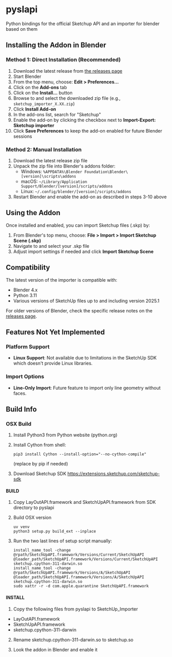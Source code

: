 # pyslapi
Python bindings for the official Sketchup API and an importer for blender based on them


## Installing the Addon in Blender

### Method 1: Direct Installation (Recommended)
1) Download the latest release from [the releases page](https://github.com/martijnberger/pyslapi/releases)
2) Start Blender
3) From the top menu, choose: **Edit > Preferences...**
4) Click on the **Add-ons** tab
5) Click on the **Install...** button
6) Browse to and select the downloaded zip file (e.g., `sketchup_importer_X.XX.zip`)
7) Click **Install Add-on**
8) In the add-ons list, search for "Sketchup"
9) Enable the add-on by clicking the checkbox next to **Import-Export: Sketchup importer**
10) Click **Save Preferences** to keep the add-on enabled for future Blender sessions

### Method 2: Manual Installation
1) Download the latest release zip file
2) Unpack the zip file into Blender's addons folder:
   - Windows: `%APPDATA%\Blender Foundation\Blender\[version]\scripts\addons`
   - macOS: `~/Library/Application Support/Blender/[version]/scripts/addons`
   - Linux: `~/.config/blender/[version]/scripts/addons`
3) Restart Blender and enable the add-on as described in steps 3-10 above

## Using the Addon
Once installed and enabled, you can import Sketchup files (.skp) by:
1) From Blender's top menu, choose: **File > Import > Import Sketchup Scene (.skp)**
2) Navigate to and select your .skp file
3) Adjust import settings if needed and click **Import Sketchup Scene**

## Compatibility
The latest version of the importer is compatible with:
- Blender 4.x
- Python 3.11
- Various versions of SketchUp files up to and including version 2025.1

For older versions of Blender, check the specific release notes on the [releases page](https://github.com/martijnberger/pyslapi/releases).

## Features Not Yet Implemented

### Platform Support
- **Linux Support**: Not available due to limitations in the SketchUp SDK which doesn't provide Linux libraries.

### Import Options
- **Line-Only Import**: Future feature to import only line geometry without faces.



## Build Info

### OSX Build
1) Install Python3 from Python website (python.org)
2) Install Cython from shell:
   ```
   pip3 install Cython --install-option="--no-cython-compile"
   ```
   (replace by pip if needed)

3) Download Sketchup SDK https://extensions.sketchup.com/sketchup-sdk

#### BUILD
1) Copy LayOutAPI.framework and SketchUpAPI.framework from SDK directory to pyslapi

2) Build OSX version
   ```
   uv venv 
   python3 setup.py build_ext --inplace
   ```

3) Run the two last lines of setup script manually:
   ```
   install_name_tool -change @rpath/SketchUpAPI.framework/Versions/Current/SketchUpAPI @loader_path/SketchUpAPI.framework/Versions/Current/SketchUpAPI sketchup.cpython-311-darwin.so
   install_name_tool -change @rpath/SketchUpAPI.framework/Versions/A/SketchUpAPI @loader_path/SketchUpAPI.framework/Versions/A/SketchUpAPI sketchup.cpython-311-darwin.so
   sudo xattr -r -d com.apple.quarantine SketchUpAPI.framework
   ```

#### INSTALL
1) Copy the following files from pyslapi to SketchUp_Importer
  - LayOutAPI.framework
  - SketchUpAPI.framework
  - sketchup.cpython-311-darwin

2) Rename sketchup.cpython-311-darwin.so to sketchup.so

3) Look the addon in Blender and enable it

